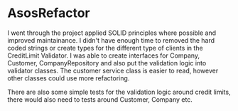 # AsosRefactor
I went through the project applied SOLID principles where possible and improved maintainance.
I didn't have enough time to removed the hard coded strings or create types for the different type of clients in the CreditLimit Validator.
I was able to create interfaces for Company, Customer, CompanyRepository and also put the validation logic into validator classes. 
The customer service class is easier to read, however other classes could use more refactoring.

There are also some simple tests for the validation logic around credit limits, there would also need to tests around Customer, Company etc.
